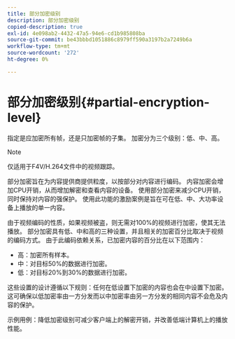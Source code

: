 ```yaml
---
title: 部分加密级别
description: 部分加密级别
copied-description: true
exl-id: 4e098ab2-4432-47a5-94e6-cd1b985808ba
source-git-commit: be43bbbd1051886c8979ff590a3197b2a7249b6a
workflow-type: tm+mt
source-wordcount: '272'
ht-degree: 0%

---
```


# 部分加密级别{#partial-encryption-level}

指定是应加密所有帧，还是只加密帧的子集。 加密分为三个级别：低、中、高。

>[!NOTE]
>
>仅适用于F4V/H.264文件中的视频跟踪。

部分加密旨在为内容提供商提供粒度，以按部分对内容进行编码。 内容加密会增加CPU开销，从而增加解密和查看内容的设备。 使用部分加密来减少CPU开销，同时保持对内容的强保护。 使用此功能的激励案例是旨在可在低、中、大功率设备上播放的单一内容。

由于视频编码的性质，如果视频被盗，则无需对100%的视频进行加密，使其无法播放。 部分加密具有低、中和高的三种设置，并且相关的加密百分比取决于视频的编码方式。 由于此编码依赖关系，已加密内容的百分比在以下范围内：

* 高：加密所有样本。
* 中：对目标50%的数据进行加密。
* 低：对目标20%到30%的数据进行加密。

这些设置的设计遵循以下规则：任何在低设置下加密的内容也会在中设置下加密。 这可确保以低加密率由一方分发而以中加密率由另一方分发的相同内容不会危及内容的保护。

示例用例：降低加密级别可减少客户端上的解密开销，并改善低端计算机上的播放性能。

